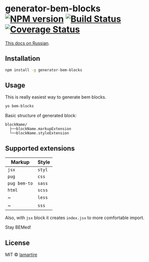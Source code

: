 # generator-bem-blocks [![NPM version][npm-image]][npm-url] [![Build Status][travis-image]][travis-url] [![Coverage Status][coveralls-image]][coveralls-url]
>

[This docs on Russian](https://github.com/lamartire/generator-bem-blocks/blob/master/README_RU.md).

## Installation

```bash
npm install -g generator-bem-blocks
```

## Usage

This is really easiest way to generate bem blocks.

```bash
yo bem-blocks
```

Basic structure of generated block:

```
blockName/
  ├──blockName.markupExtension
  └──blockName.styleExtension
```

## Supported extensions

| **Markup** | **Style** |
|------------|-----------|
|`jsx`|`styl`|
|`pug`|`css`|
|`pug bem-to`|`sass`|
|`html`|`scss`|
|~|`less`|
|~|`sss`|

Also, with `jsx` block it creates `index.jsx` to more comfortable import.

Stay BEMed!

## License

MIT © [lamartire]()


[npm-image]: https://badge.fury.io/js/generator-bem-blocks.svg
[npm-url]: https://npmjs.org/package/generator-bem-blocks
[travis-image]: https://travis-ci.org/lamartire/generator-bem-blocks.svg?branch=master
[travis-url]: https://travis-ci.org/lamartire/generator-bem-blocks
[coveralls-image]: https://coveralls.io/repos/lamartire/generator-bem-blocks/badge.svg
[coveralls-url]: https://coveralls.io/r/lamartire/generator-bem-blocks
